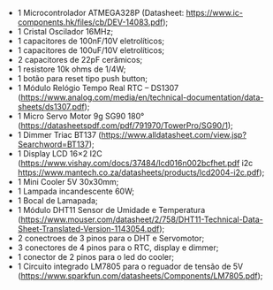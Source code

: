 - 1 Microcontrolador ATMEGA328P (Datasheet: https://www.ic-components.hk/files/cb/DEV-14083.pdf);
- 1 Cristal Oscilador 16MHz; 
- 1 capacitores de 100nF/10V eletrolíticos;
- 1 capacitores de 100uF/10V eletrolíticos;
- 2 capacitores de 22pF cerâmicos;
- 1 resistore 10k ohms de 1/4W;
- 1 botão para reset tipo push button;
- 1 Módulo Relógio Tempo Real RTC – DS1307 (https://www.analog.com/media/en/technical-documentation/data-sheets/ds1307.pdf);
- 1 Micro Servo Motor 9g SG90 180° (https://datasheetspdf.com/pdf/791970/TowerPro/SG90/1);
- 1 Dimmer Triac BT137 (https://www.alldatasheet.com/view.jsp?Searchword=BT137);
- 1 Display LCD 16×2 I2C (https://www.vishay.com/docs/37484/lcd016n002bcfhet.pdf i2c https://www.mantech.co.za/datasheets/products/lcd2004-i2c.pdf);
- 1 Mini Cooler 5V 30x30mm;
- 1 Lampada incandescente 60W;
- 1 Bocal de Lamapada;
- 1 Módulo DHT11 Sensor de Umidade e Temperatura (https://www.mouser.com/datasheet/2/758/DHT11-Technical-Data-Sheet-Translated-Version-1143054.pdf);
- 2 conectroes de 3 pinos para o DHT e Servomotor;
- 3 conectores de 4 pinos para o RTC, display e dimmer;
- 1 conector de 2 pinos para o led do cooler;
- 1 Circuito integrado LM7805 para o reguador de tensão de 5V (https://www.sparkfun.com/datasheets/Components/LM7805.pdf);
